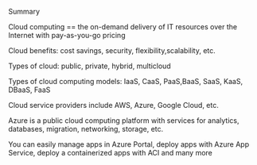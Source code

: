Summary 

Cloud computing == the on-demand delivery of IT resources over the Internet with pay-as-you-go pricing

Cloud benefits: cost savings, security, flexibility,scalability, etc.

Types of cloud: public, private, hybrid, multicloud

Types of cloud computing models: IaaS, CaaS, PaaS,BaaS, SaaS, KaaS, DBaaS, FaaS

Cloud service providers include AWS, Azure, Google Cloud, etc.

Azure is a public cloud computing platform with services for analytics, databases, migration, networking, storage, etc.

You can easily manage apps in Azure Portal, deploy apps with Azure App Service, deploy a containerized apps with ACI and many more
